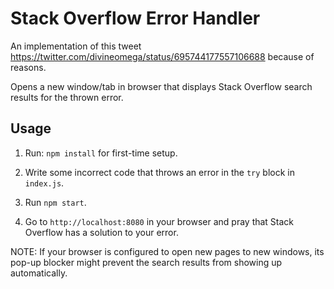# Stack Overflow Error Handler

An implementation of this tweet https://twitter.com/divineomega/status/695744177557106688 because of reasons.

Opens a new window/tab in browser that displays Stack Overflow search results for the thrown error.

## Usage

1) Run: `npm install` for first-time setup.

2) Write some incorrect code that throws an error in the `try` block in `index.js`.

3) Run `npm start`.

4) Go to `http://localhost:8080` in your browser and pray that Stack Overflow has a solution to your error.

NOTE: If your browser is configured to open new pages to new windows, its pop-up blocker might prevent the search results from showing up automatically.